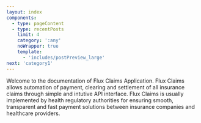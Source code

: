 ```yaml
---
layout: index
components:
  - type: pageContent
  - type: recentPosts
    limit: 4
    category: ':any'
    noWrapper: true
    template:
      - 'includes/postPreview_large'
next: 'category1'
---
```

Welcome to the documentation of Flux Claims Application. Flux Claims allows automation of payment, clearing and settlement of all insurance claims through simple and intutive API interface.
Flux Claims is usually implemented by health regulatory authorities for ensuring smooth, transparent and fast payment solutions between insurance companies and healthcare providers.

<script async src="https://platform.twitter.com/widgets.js" charset="utf-8"></script>
